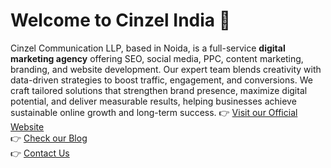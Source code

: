 # Welcome to Cinzel India 👋  

Cinzel Communication LLP, based in Noida, is a full-service **digital marketing agency** offering SEO, social media, PPC, content marketing, branding, and website development. Our expert team blends creativity with data-driven strategies to boost traffic, engagement, and conversions. We craft tailored solutions that strengthen brand presence, maximize digital potential, and deliver measurable results, helping businesses achieve sustainable online growth and long-term success.
👉 [Visit our Official Website](https://www.cinzelindia.com)  
👉 [Check our Blog](https://www.cinzelindia.com/seo/seo-in-2025)  
👉 [Contact Us](mailto:cinzelindia@gmail.com)  
